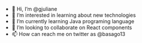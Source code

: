 - 👋 Hi, I’m @gjuliane
- 👀 I’m interested in learning about new technologies
- 🌱 I’m currently learning Java programing language
- 💞️ I’m looking to collaborate on React components
- 📫 How can reach me on twitter as @basago13

<!---
gjuliane/gjuliane is a ✨ special ✨ repository because its `README.md` (this file) appears on your GitHub profile.
You can click the Preview link to take a look at your changes.
--->
